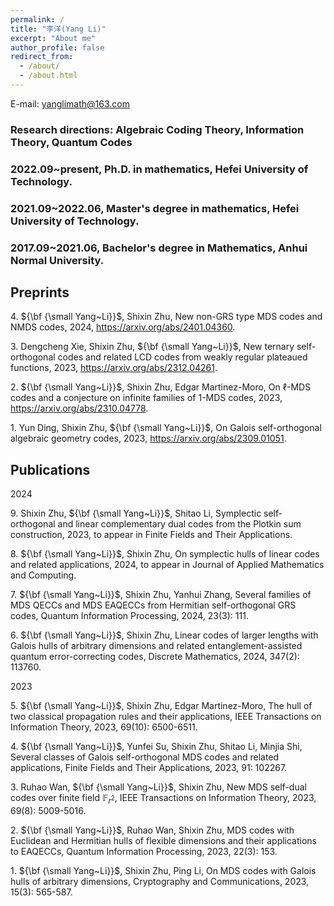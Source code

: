 ```yaml
---
permalink: /
title: "李洋(Yang Li)"
excerpt: "About me"
author_profile: false
redirect_from: 
  - /about/
  - /about.html
---
```



E-mail: yanglimath@163.com

### Research directions: Algebraic Coding Theory, Information Theory, Quantum Codes


### 2022.09~present, Ph.D. in mathematics, Hefei University of Technology.
### 2021.09~2022.06, Master's degree in mathematics, Hefei University of Technology.
### 2017.09~2021.06, Bachelor's degree in Mathematics, Anhui Normal University.

## Preprints

$4.$ ${\bf {\small Yang~Li}}$, Shixin Zhu, New non-GRS type MDS codes and NMDS codes, 2024, https://arxiv.org/abs/2401.04360.  

$3.$ Dengcheng Xie, Shixin Zhu, ${\bf {\small Yang~Li}}$, New ternary self-orthogonal codes and related LCD codes from weakly regular plateaued functions, 2023, https://arxiv.org/abs/2312.04261. 

$2.$ ${\bf {\small Yang~Li}}$, Shixin Zhu, Edgar Martinez-Moro, On $\ell$-MDS codes and a conjecture on infinite families of $1$-MDS codes, 2023, https://arxiv.org/abs/2310.04778. 

$1.$ Yun Ding, Shixin Zhu, ${\bf {\small Yang~Li}}$, On Galois self-orthogonal algebraic geometry codes, 2023, https://arxiv.org/abs/2309.01051.  





## Publications  

2024 

$9.$ Shixin Zhu, ${\bf {\small Yang~Li}}$, Shitao Li, Symplectic self-orthogonal and linear complementary dual codes from the Plotkin sum construction, 2023, to appear in Finite Fields and Their Applications. 

$8.$ ${\bf {\small Yang~Li}}$, Shixin Zhu, On symplectic hulls of linear codes and related applications, 2024, to appear in Journal of Applied Mathematics and Computing.  

$7.$ ${\bf {\small Yang~Li}}$, Shixin Zhu, Yanhui Zhang, Several families of MDS QECCs and MDS EAQECCs from Hermitian self-orthogonal GRS codes, Quantum Information Processing, 2024, 23(3): 111.  

$6.$ ${\bf {\small Yang~Li}}$, Shixin Zhu, Linear codes of larger lengths with Galois hulls of arbitrary dimensions and related entanglement-assisted quantum error-correcting codes, Discrete Mathematics, 2024, 347(2): 113760. 

2023

$5.$ ${\bf {\small Yang~Li}}$, Shixin Zhu, Edgar Martinez-Moro, The hull of two classical propagation rules and their applications, IEEE Transactions on Information Theory, 2023, 69(10): 6500-6511. 

$4.$ ${\bf {\small Yang~Li}}$, Yunfei Su, Shixin Zhu, Shitao Li, Minjia Shi, Several classes of Galois self-orthogonal MDS codes and related applications, Finite Fields and Their Applications, 2023, 91: 102267. 

$3.$ Ruhao Wan, ${\bf {\small Yang~Li}}$, Shixin Zhu, New MDS self-dual codes over finite field $\mathbb{F}_{r^2}$, IEEE Transactions on Information Theory, 2023, 69(8): 5009-5016. 

$2.$ ${\bf {\small Yang~Li}}$, Ruhao Wan, Shixin Zhu, MDS codes with Euclidean and Hermitian hulls of flexible dimensions and their applications to EAQECCs, Quantum Information Processing, 2023, 22(3): 153.  

$1.$ ${\bf {\small Yang~Li}}$, Shixin Zhu, Ping Li, On MDS codes with Galois hulls of arbitrary dimensions, Cryptography and Communications, 2023, 15(3): 565-587.


